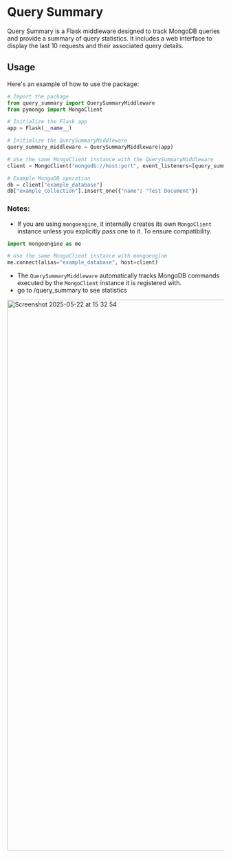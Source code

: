 # Query Summary

Query Summary is a Flask middleware designed to track MongoDB queries and provide a summary of query statistics. It includes a web interface to display the last 10 requests and their associated query details.

## Usage
Here's an example of how to use the package:

```python
# Import the package
from query_summary import QuerySummaryMiddleware
from pymongo import MongoClient

# Initialize the Flask app
app = Flask(__name__)

# Initialize the QuerySummaryMiddleware
query_summary_middleware = QuerySummaryMiddleware(app)

# Use the same MongoClient instance with the QuerySummaryMiddleware
client = MongoClient("mongodb://host:port", event_listeners=[query_summary_middleware.query_counter])

# Example MongoDB operation
db = client["example_database"]
db["example_collection"].insert_one({"name": "Test Document"})
```

### Notes:
- If you are using `mongoengine`, it internally creates its own `MongoClient` instance unless you explicitly pass one to it. To ensure compatibility.

```python
import mongoengine as me

# Use the same MongoClient instance with mongoengine
me.connect(alias="example_database", host=client)
```

- The `QuerySummaryMiddleware` automatically tracks MongoDB commands executed by the `MongoClient` instance it is registered with.
- go to /query_summary to see statistics
<img width="1280" alt="Screenshot 2025-05-22 at 15 32 54" src="https://github.com/user-attachments/assets/17547730-c330-478c-a1a6-b5d3601dd917" />
